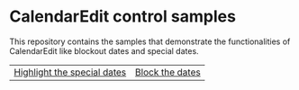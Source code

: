 # CalendarEdit control samples

This repository contains the samples that demonstrate the functionalities of CalendarEdit like blockout dates and special dates.

<table>
 <tr>
  <td><a href="Samples/SpecialDays">Highlight the special dates</a></td> 
  <td><a href="Samples/Blackoutdates">Block the dates</a></td>
 </tr>
</table>
